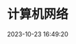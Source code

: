 ---
pageComponent: 
  name: Catalogue
  data: 
    key: 计算机基础/30.计算机网络
    imgUrl: /img/category/deep-learning.png
    description: 计算机网络
title: 计算机网络
permalink: /foundation/network/
date: 2023-10-23 16:49:20
---